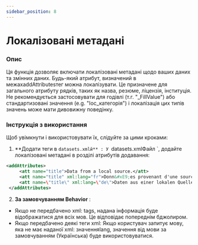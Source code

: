 ```yaml
---
sidebar_position: 8
---
```

# Локалізовані метадані

### Опис
Ця функція дозволяє включати локалізовані метадані щодо ваших даних та змінних даних. Будь-який атрибут, визначений в межахaddAttributesтег можна локалізувати. Це призначене для загального атрибуту рядків, таких як назва, резюме, ліцензія, інституція. Не рекомендується застосовувати для годівлі (т.г. "_FillValue") або стандартизовані значення (e.g. "Іос_категорія") і локалізація цих типів значень може мати дивовижну поведінку.

### Інструкція з використання
Щоб увімкнути і використовувати їх, слідуйте за цими кроками:

1.  **Додати теги в `datasets.xmlй** :
У `datasets.xmlФайл `, додайте локалізовані метадані в розділі атрибутів додавання:
   ```xml
   <addAttributes>
        <att name="title">Data from a local source.</att>
        <att name="title" xml:lang="fr">Donn&#xE9;es provenant d'une source locale.</att>
        <att name=\"title\" xml:lang=\"de\">Daten aus einer lokalen Quelle.</att>
    </addAttributes>
   ```

2.  **За замовчуванням Behavior** :
   - Якщо не передбачено xml: tags, надана інформація буде відображатися для всіх мов. Це відповідає попереднім бджолиром.
   - Якщо передбачено деякі теги xml: Якщо користувач запитує мову, яка не має наданої xml: значенняlang, значення від мови за замовчуванням (Українська) буде використовуватися.

